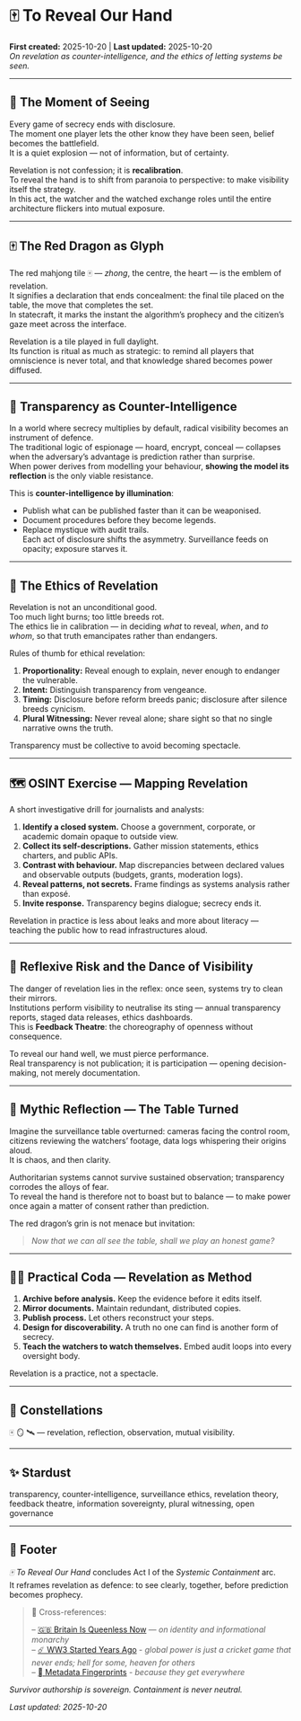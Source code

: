 # 🀄️ To Reveal Our Hand  
**First created:** 2025-10-20  |  **Last updated:** 2025-10-20  
*On revelation as counter-intelligence, and the ethics of letting systems be seen.*

---

## 🧿 The Moment of Seeing  

Every game of secrecy ends with disclosure.  
The moment one player lets the other know they have been seen, belief becomes the battlefield.  
It is a quiet explosion — not of information, but of certainty.  

Revelation is not confession; it is **recalibration**.  
To reveal the hand is to shift from paranoia to perspective: to make visibility itself the strategy.  
In this act, the watcher and the watched exchange roles until the entire architecture flickers into mutual exposure.  

---

## 🀄️ The Red Dragon as Glyph  

The red mahjong tile 🀄️ — *zhong*, the centre, the heart — is the emblem of revelation.  
It signifies a declaration that ends concealment: the final tile placed on the table, the move that completes the set.  
In statecraft, it marks the instant the algorithm’s prophecy and the citizen’s gaze meet across the interface.  

Revelation is a tile played in full daylight.  
Its function is ritual as much as strategic: to remind all players that omniscience is never total, and that knowledge shared becomes power diffused.  

---

## 👻 Transparency as Counter-Intelligence  

In a world where secrecy multiplies by default, radical visibility becomes an instrument of defence.  
The traditional logic of espionage — hoard, encrypt, conceal — collapses when the adversary’s advantage is prediction rather than surprise.  
When power derives from modelling your behaviour, **showing the model its reflection** is the only viable resistance.  

This is **counter-intelligence by illumination**:  
- Publish what can be published faster than it can be weaponised.  
- Document procedures before they become legends.  
- Replace mystique with audit trails.  
Each act of disclosure shifts the asymmetry.  Surveillance feeds on opacity; exposure starves it.  

---

## 🧧 The Ethics of Revelation  

Revelation is not an unconditional good.  
Too much light burns; too little breeds rot.  
The ethics lie in calibration — in deciding *what* to reveal, *when*, and *to whom*, so that truth emancipates rather than endangers.  

Rules of thumb for ethical revelation:  
1. **Proportionality:** Reveal enough to explain, never enough to endanger the vulnerable.  
2. **Intent:** Distinguish transparency from vengeance.  
3. **Timing:** Disclosure before reform breeds panic; disclosure after silence breeds cynicism.  
4. **Plural Witnessing:** Never reveal alone; share sight so that no single narrative owns the truth.  

Transparency must be collective to avoid becoming spectacle.  

---

## 🗺️ OSINT Exercise — Mapping Revelation  

A short investigative drill for journalists and analysts:

1. **Identify a closed system.** Choose a government, corporate, or academic domain opaque to outside view.  
2. **Collect its self-descriptions.** Gather mission statements, ethics charters, and public APIs.  
3. **Contrast with behaviour.** Map discrepancies between declared values and observable outputs (budgets, grants, moderation logs).  
4. **Reveal patterns, not secrets.** Frame findings as systems analysis rather than exposé.  
5. **Invite response.** Transparency begins dialogue; secrecy ends it.  

Revelation in practice is less about leaks and more about literacy — teaching the public how to read infrastructures aloud.  

---

## 🧭 Reflexive Risk and the Dance of Visibility  

The danger of revelation lies in the reflex: once seen, systems try to clean their mirrors.  
Institutions perform visibility to neutralise its sting — annual transparency reports, staged data releases, ethics dashboards.  
This is **Feedback Theatre**: the choreography of openness without consequence.  

To reveal our hand well, we must pierce performance.  
Real transparency is not publication; it is participation — opening decision-making, not merely documentation.  

---

## 🪩 Mythic Reflection — The Table Turned  

Imagine the surveillance table overturned: cameras facing the control room, citizens reviewing the watchers’ footage, data logs whispering their origins aloud.  
It is chaos, and then clarity.  

Authoritarian systems cannot survive sustained observation; transparency corrodes the alloys of fear.  
To reveal the hand is therefore not to boast but to balance — to make power once again a matter of consent rather than prediction.  

The red dragon’s grin is not menace but invitation:  
> *Now that we can all see the table, shall we play an honest game?*

---

## 🐦‍🔥 Practical Coda — Revelation as Method  

1. **Archive before analysis.** Keep the evidence before it edits itself.  
2. **Mirror documents.** Maintain redundant, distributed copies.  
3. **Publish process.** Let others reconstruct your steps.  
4. **Design for discoverability.** A truth no one can find is another form of secrecy.  
5. **Teach the watchers to watch themselves.** Embed audit loops into every oversight body.  

Revelation is a practice, not a spectacle.  

---

## 🌌 Constellations  

🀄️ 🪞 🛰️ — revelation, reflection, observation, mutual visibility.  

---

## ✨ Stardust  

transparency, counter-intelligence, surveillance ethics, revelation theory, feedback theatre, information sovereignty, plural witnessing, open governance  

---

## 🏮 Footer  

*🀄️ To Reveal Our Hand* concludes Act I of the *Systemic Containment* arc.  
It reframes revelation as defence: to see clearly, together, before prediction becomes prophecy.  

> 📡 Cross-references:
> 
> – [🇬🇧 Britain Is Queenless Now](./🇬🇧_britain_is_queenless_now.md) — *on identity and informational monarchy*  
> – [☄️ WW3 Started Years Ago](./☄️_ww3_started_years_ago.md) - *global power is just a cricket game that never ends; hell for some, heaven for others*  
> – [🫆 Metadata Fingerprints](../../../../Metadata_Sabotage_Network/Structural_Analysis/🧼_System_Leakage_Signatures/🫆__metadata_fingerprints.md) - *because they get everywhere*  


*Survivor authorship is sovereign. Containment is never neutral.*  

_Last updated: 2025-10-20_
